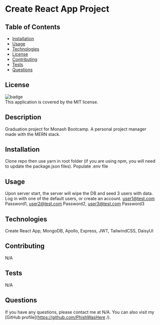 
  # Create React App Project

  ## Table of Contents

  - [Installation](#installation)
  - [Usage](#usage)
  - [Technologies](#technologies)
  - [License](#license)
  - [Contributing](#contributing)
  - [Tests](#tests)
  - [Questions](#questions)

  ## License
  ![badge](https://img.shields.io/badge/license-MIT-brightgreen)
  <br />
  This application is covered by the MIT license.

  ## Description
  Graduation project for Monash Bootcamp. A personal project manager made with the MERN stack.

  ## Installation
  Clone repo then use yarn in root folder (if you are using npm, you will need to update the package.json files). 
  Populate .env file

  ## Usage
  Upon server start, the server will wipe the DB and seed 3 users with data.
  Log in with one of the default users, or create an account.
  user1@test.com Password1,
  user2@test.com Password2,
  user3@test.com Password3

  ## Technologies
  Create React App,
  MongoDB,
  Apollo,
  Express,
  JWT,
  TailwindCSS,
  DaisyUI

  ## Contributing
  N/A

  ## Tests
  N/A

  ## Questions
  If you have any questions, please contact me at N/A. You can also visit my [GitHub profile](https://github.com/PhishWasHere /).
  